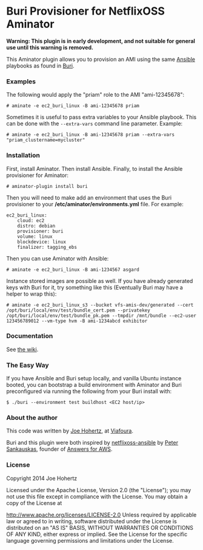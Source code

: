 # Buri Provisioner for NetflixOSS Aminator

**Warning: This plugin is in early development, and not suitable for general use until this warning is removed.**

This Aminator plugin allows you to provision an AMI using the same [Ansible](https://github.com/ansible/ansible/) playbooks as found in [Buri](https://github.com/viafoura/buri).

### Examples

The following would apply the "priam" role to the AMI "ami-12345678":

    # aminate -e ec2_buri_linux -B ami-12345678 priam

Sometimes it is useful to pass extra variables to your Ansible playbook. This
can be done with the `--extra-vars` command line parameter. Example:

    # aminate -e ec2_buri_linux -B ami-12345678 priam --extra-vars "priam_clustername=mycluster" 


### Installation

First, install Aminator. Then install Ansible. Finally, to install the Ansible provisioner for Aminator:

    # aminator-plugin install buri

Then you will need to make add an environment that uses the Buri provisioner to your **/etc/aminator/environments.yml** file. For example:

    ec2_buri_linux:
        cloud: ec2
        distro: debian
        provisioner: buri
        volume: linux
        blockdevice: linux
        finalizer: tagging_ebs

Then you can use Aminator with Ansible:

    # aminate -e ec2_buri_linux -B ami-1234567 asgard

Instance stored images are possible as well. If you have already generated keys with Buri for it, try something like this (Eventually Buri may have a helper to wrap this):

    # aminate -e ec2_buri_linux_s3 --bucket vfs-amis-dev/generated --cert /opt/buri/local/env/test/bundle_cert.pem --privatekey /opt/buri/local/env/test/bundle_pk.pem --tmpdir /mnt/bundle --ec2-user 123456789012 --vm-type hvm -B ami-1234abcd exhibitor

### Documentation

See [the wiki](https://github.com/aminator-plugins/buri-provisioner/wiki).


### The Easy Way

If you have Ansible and Buri setup locally, and vanilla Ubuntu instance booted, you can bootstrap a build environment with Aminator and Buri preconfigured via running the following from your Buri install with:

    $ ./buri --environment test buildhost <EC2 host/ip>


### About the author

This code was written by [Joe Hohertz](https://twitter.com/joehohertz), at [Viafoura](http://viafoura.com).

Buri and this plugin were both inspired by [netflixoss-ansible](http://github.com/Answers4AWS/netflixoss-ansible) by [Peter Sankauskas](https://twitter.com/pas256), founder of [Answers for AWS](http://answersforaws.com/).


### License

Copyright 2014 Joe Hohertz

Licensed under the Apache License, Version 2.0 (the "License"); you may
not use this file except in compliance with the License. You may obtain
a copy of the License at

http://www.apache.org/licenses/LICENSE-2.0 Unless required by applicable
law or agreed to in writing, software distributed under the License is
distributed on an "AS IS" BASIS, WITHOUT WARRANTIES OR CONDITIONS OF ANY
KIND, either express or implied. See the License for the specific
language governing permissions and limitations under the License.
